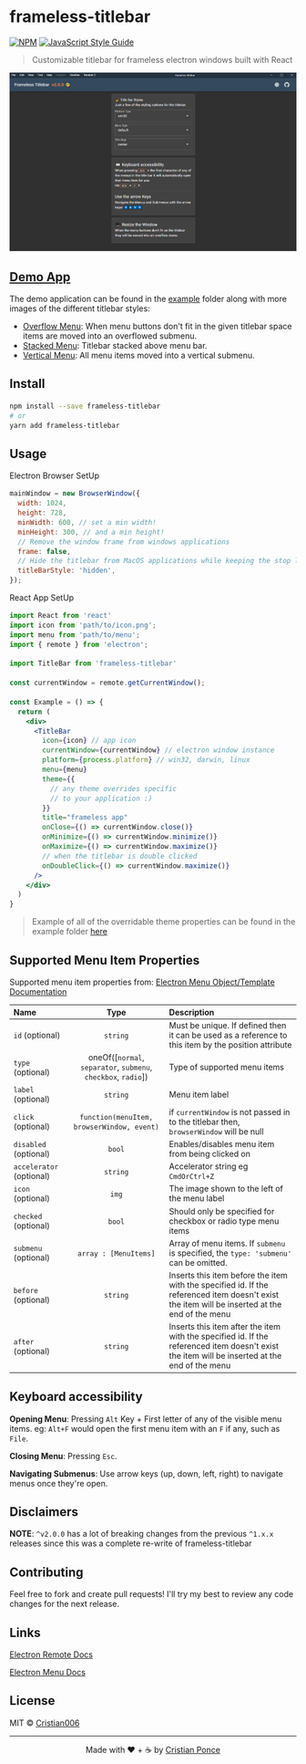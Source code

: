 # frameless-titlebar

[![NPM](https://img.shields.io/npm/v/frameless-titlebar.svg)](https://www.npmjs.com/package/frameless-titlebar) [![JavaScript Style Guide](https://img.shields.io/badge/code_style-standard-brightgreen.svg)](https://standardjs.com)

> Customizable titlebar for frameless electron windows built with React

![Main][main]

## [Demo App](https://cristian006.github.io/frameless-titlebar)

The demo application can be found in the [example](./example) folder along with more images of the different titlebar styles:

* [Overflow Menu](./example/public/overflow.jpg): When menu buttons don't fit in the given titlebar space items are moved into an overflowed submenu.
* [Stacked Menu](./example/public/stacked.png): Titlebar stacked above menu bar.
* [Vertical Menu](./example/public/vertical.png): All menu items moved into a vertical submenu.

## Install

```bash
npm install --save frameless-titlebar
# or
yarn add frameless-titlebar
```

## Usage

Electron Browser SetUp

```js
mainWindow = new BrowserWindow({
  width: 1024,
  height: 728,
  minWidth: 600, // set a min width!
  minHeight: 300, // and a min height!
  // Remove the window frame from windows applications
  frame: false,
  // Hide the titlebar from MacOS applications while keeping the stop lights
  titleBarStyle: 'hidden',
});
```

React App SetUp

```jsx
import React from 'react'
import icon from 'path/to/icon.png';
import menu from 'path/to/menu';
import { remote } from 'electron';

import TitleBar from 'frameless-titlebar'

const currentWindow = remote.getCurrentWindow();

const Example = () => {
  return (
    <div>
      <TitleBar
        icon={icon} // app icon
        currentWindow={currentWindow} // electron window instance
        platform={process.platform} // win32, darwin, linux
        menu={menu}
        theme={{
          // any theme overrides specific
          // to your application :)
        }}
        title="frameless app"
        onClose={() => currentWindow.close()}
        onMinimize={() => currentWindow.minimize()}
        onMaximize={() => currentWindow.maximize()}
        // when the titlebar is double clicked
        onDoubleClick={() => currentWindow.maximize()}
      />
    </div>
  )
}
```

> Example of all of the overridable theme properties can be found in the example folder [here](./example/THEME.md)

## Supported Menu Item Properties

Supported menu item properties from:
[Electron Menu Object/Template Documentation](https://electronjs.org/docs/api/menu "Electron Menu Documentation")

| Name | Type | Description |
| :--- | :--: | :---------- |
| `id` (optional) | `string` | Must be unique. If defined then it can be used as a reference to this item by the position attribute |
| `type` (optional) | oneOf([`normal`, `separator`, `submenu`, `checkbox`, `radio`]) | Type of supported menu items |
| `label` (optional) | `string` | Menu item label |
| `click` (optional) | `function(menuItem, browserWindow, event)` | if `currentWindow` is not passed in to the titlebar then, `browserWindow` will be null |
| `disabled` (optional) | `bool` | Enables/disables menu item from being clicked on |
| `accelerator` (optional) | `string` | Accelerator string eg `CmdOrCtrl+Z`|
| `icon` (optional) | `img` | The image shown to the left of the menu label |
| `checked` (optional) | `bool` | Should only be specified for checkbox or radio type menu items |
| `submenu` (optional) | `array : [MenuItems]` | Array of menu items. If `submenu` is specified, the `type: 'submenu'` can be omitted. |
| `before` (optional) | `string` | Inserts this item before the item with the specified id. If the referenced item doesn't exist the item will be inserted at the end of the menu |
| `after` (optional) | `string` | Inserts this item after the item with the specified id. If the referenced item doesn't exist the item will be inserted at the end of the menu |

## Keyboard accessibility

**Opening Menu**: Pressing `Alt` Key + First letter of any of the visible menu items. eg: `Alt+F` would open the first menu item with an `F` if any, such as `File`.

**Closing Menu**: Pressing `Esc`.

**Navigating Submenus**: Use arrow keys (up, down, left, right) to navigate menus once they're open.

## Disclaimers

**NOTE**: `^v2.0.0` has a lot of breaking changes from the previous `^1.x.x` releases since this was a complete re-write of frameless-titlebar

## Contributing

Feel free to fork and create pull requests! I'll try my best to review any code changes for the next release.

## Links

[Electron Remote Docs](https://www.electronjs.org/docs/api/remote#remotegetcurrentwindow)

[Electron Menu Docs](https://electronjs.org/docs/api/menu "Electron Menu Documentation")

## License

MIT © [Cristian006](https://github.com/Cristian006)

---

<div style="text-align: center">
Made with ❤️ + ☕ by <a href="http://crispcrafts.com">Cristian Ponce</a>
</div>

[main]: ./example/public/default.png "Main"
